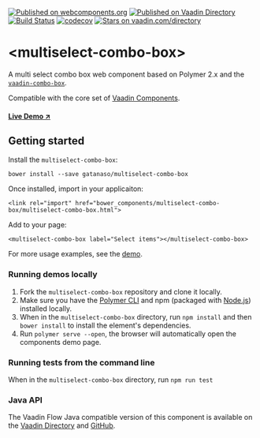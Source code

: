[![Published on webcomponents.org](https://img.shields.io/badge/webcomponents.org-published-blue.svg)](https://www.webcomponents.org/element/gatanaso/multiselect-combo-box)
[![Published on Vaadin  Directory](https://img.shields.io/badge/Vaadin%20Directory-published-00b4f0.svg)](https://vaadin.com/directory/component/gatanasomultiselect-combo-box)
[![Build Status](https://travis-ci.org/gatanaso/multiselect-combo-box.svg?branch=master)](https://travis-ci.org/gatanaso/multiselect-combo-box)
[![codecov](https://codecov.io/gh/gatanaso/multiselect-combo-box/branch/master/graph/badge.svg)](https://codecov.io/gh/gatanaso/multiselect-combo-box)
[![Stars on vaadin.com/directory](https://img.shields.io/vaadin-directory/star/gatanasomultiselect-combo-box.svg)](https://vaadin.com/directory/component/gatanasomultiselect-combo-box)

# \<multiselect-combo-box\>

A multi select combo box web component based on Polymer 2.x and the [`vaadin-combo-box`](https://github.com/vaadin/vaadin-combo-box).

Compatible with the core set of [Vaadin Components](https://github.com/vaadin/vaadin-core).

#### [Live Demo ↗](https://multiselect-combo-box.firebaseapp.com/demo/)

## Getting started
Install the `multiselect-combo-box`:
```
bower install --save gatanaso/multiselect-combo-box
```
Once installed, import in your applicaiton:
```
<link rel="import" href="bower_components/multiselect-combo-box/multiselect-combo-box.html">
```
Add to your page:
```
<multiselect-combo-box label="Select items"></multiselect-combo-box>
```

For more usage examples, see the [demo](https://multiselect-combo-box.firebaseapp.com/demo/).

### Running demos locally

1. Fork the `multiselect-combo-box` repository and clone it locally.
1. Make sure you have the [Polymer CLI](https://www.npmjs.com/package/polymer-cli) and npm (packaged with [Node.js](https://nodejs.org)) installed locally.
1. When in the `multiselect-combo-box` directory, run `npm install` and then `bower install` to install the element's dependencies.
1. Run `polymer serve --open`, the browser will automatically open the components demo page.

### Running tests from the command line

When in the `multiselect-combo-box` directory, run `npm run test`

### Java API
The Vaadin Flow Java compatible version of this component is available on the [Vaadin Directory](https://vaadin.com/directory/component/multiselect-combo-box) and [GitHub](https://github.com/gatanaso/multiselect-combo-box-flow).

